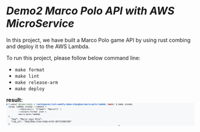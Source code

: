 # ***Demo2 Marco Polo API with AWS MicroService***

In this project, we have built a  Marco Polo game API by using rust combing and deploy it to the AWS Lambda.  

To run this project, please follow below command line:  
* `make format`  
* `make lint`
* `make release-arm`
* `make deploy`

**result:**
![result](./result.png)
